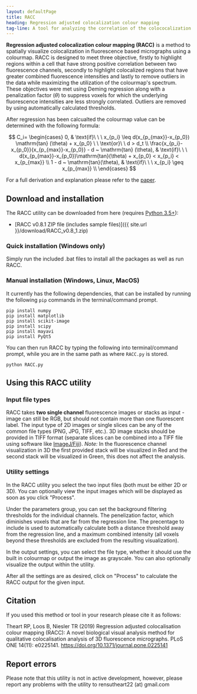 ```yaml
---
layout: defaultPage
title: RACC
heading: Regression adjusted colocalization colour mapping
tag-line: A tool for analyzing the correlation of the colococalization between two fluorescent channels
---
```


**Regression adjusted colocalization colour mapping (RACC)** is a method to spatially visualize colocalization in fluorescence based micrographs using a colourmap. RACC is designed to meet three objective, firstly to highlight regions within a cell that have strong positive correlation between two fluorescence channels, secondly to highlight colocalized regions that have greater combined fluorescence intensities and lastly to remove outliers in the data while maximizing the utilization of the colourmap's spectrum. These objectives were met using Deming regression along with a penalization factor ($\theta$) to suppress voxels for which the underlying fluorescence intensities are less strongly correlated. Outliers are removed by using automatically calculated thresholds.

After regression has been calcualted the colourmap value can be determined with the following formula:

$$
    C_i=
    \begin{cases}
      0, & \text{if}\ \ \  x_{p_i} \leq d(x_{p_{max}}-x_{p_0}) \mathrm{tan} (\theta) + x_{p_0} \ \ \text{or}\ \ d > d_t \\ 
      \frac{x_{p_i}-x_{p_0}}{x_{p_{max}}-x_{p_0}} - d ~ \mathrm{tan} (\theta),  & \text{if}\ \ \ d(x_{p_{max}}-x_{p_0})\mathrm{tan}(\theta) + x_{p_0} < x_{p_i} < x_{p_{max}} \\
      1 - d ~ \mathrm{tan}(\theta), & \text{if}\ \ \  x_{p_i} \geq x_{p_{max}} \\
    \end{cases}
$$

For a full derivation and explanation please refer to the [paper](https://journals.plos.org/plosone/article?id=10.1371/journal.pone.0225141). 

## Download and installation

The RACC utility can be downloaded from here (requires [Python 3.5+](https://www.python.org/downloads/)):

- [RACC v0.8.1 ZIP file (includes sample files)]({{ site.url }}/download/RACC_v0.8_1.zip)

### Quick installation (Windows only)
Simply run the included .bat files to install all the packages as well as run RACC.


### Manual installation (Windows, Linux, MacOS)
It currently has the following dependencies, that can be installed by running the following `pip` commands in the terminal/command prompt.

```
pip install numpy
pip install matplotlib
pip install scikit-image
pip install scipy
pip install mayavi
pip install PyQt5
```

You can then run RACC by typing the following into terminal/command prompt, while you are in the same path as where `RACC.py` is stored.

```
python RACC.py
```

## Using this RACC utility

### Input file types

RACC takes **two single channel** fluorescence images or stacks as input - image can still be RGB, but should not contain more than one fluorescent label. The input type of 2D images or single slices can be any of the common file types (PNG, JPG, TIFF, etc.). 3D image stacks should be provided in TIFF format (separate slices can be combined into a TIFF file using software like [ImageJ/Fiji](https://fiji.sc/)). _Note:_ In the fluorescence channel visualization in 3D the first provided stack will be visualized in Red and the second stack will be visualized in Green, this does not affect the analysis.

### Utility settings

In the RACC utility you select the two input files (both must be either 2D or 3D). You can optionally view the input images which will be displayed as soon as you click "Process". 

Under the parameters group, you can set the background filtering thresholds for the individual channels. The penelization factor, which diminishes voxels that are far from the regression line. The precentage to include is used to automatically calculate both a distance threshold away from the regression line, and a maximum combined intensity (all voxels beyond these thresholds are excluded from the resulting visualization).

In the output settings, you can select the file type, whether it should use the built in colourmap or output the image as grayscale. You can also optionally visualize the output within the utility.

After all the settings are as desired, click on "Process" to calculate the RACC output for the given input.

## Citation
If you used this method or tool in your research please cite it as follows:

Theart RP, Loos B, Niesler TR (2019) Regression adjusted colocalisation colour mapping (RACC): A novel biological visual analysis method for qualitative colocalisation analysis of 3D fluorescence micrographs. PLoS ONE 14(11): e0225141. https://doi.org/10.1371/journal.pone.0225141

## Report errors

Please note that this utility is not in active development, however, please report any problems with the utility to rensutheart22 (at) gmail.com
